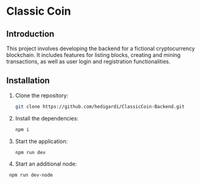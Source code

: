 # Classic Coin

## Introduction

This project involves developing the backend for a fictional cryptocurrency blockchain. It includes features for listing blocks, creating and mining transactions, as well as user login and registration functionalities.

## Installation

1. Clone the repository:
   ```sh
   git clone https://github.com/hedigardi/ClassicCoin-Backend.git
   ```
2. Install the dependencies:
   ```sh
   npm i
   ```
3. Start the application:
   ```sh
   npm run dev
   ```
4. Start an additional node:

```sh
 npm run dev-node
```
